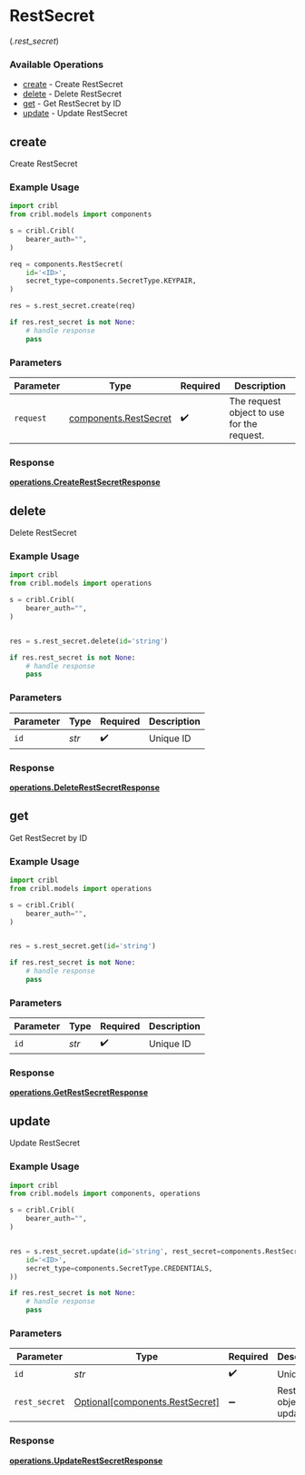 # RestSecret
(*.rest_secret*)

### Available Operations

* [create](#create) - Create RestSecret
* [delete](#delete) - Delete RestSecret
* [get](#get) - Get RestSecret by ID
* [update](#update) - Update RestSecret

## create

Create RestSecret

### Example Usage

```python
import cribl
from cribl.models import components

s = cribl.Cribl(
    bearer_auth="",
)

req = components.RestSecret(
    id='<ID>',
    secret_type=components.SecretType.KEYPAIR,
)

res = s.rest_secret.create(req)

if res.rest_secret is not None:
    # handle response
    pass
```

### Parameters

| Parameter                                                  | Type                                                       | Required                                                   | Description                                                |
| ---------------------------------------------------------- | ---------------------------------------------------------- | ---------------------------------------------------------- | ---------------------------------------------------------- |
| `request`                                                  | [components.RestSecret](../../models/shared/restsecret.md) | :heavy_check_mark:                                         | The request object to use for the request.                 |


### Response

**[operations.CreateRestSecretResponse](../../models/operations/createrestsecretresponse.md)**


## delete

Delete RestSecret

### Example Usage

```python
import cribl
from cribl.models import operations

s = cribl.Cribl(
    bearer_auth="",
)


res = s.rest_secret.delete(id='string')

if res.rest_secret is not None:
    # handle response
    pass
```

### Parameters

| Parameter          | Type               | Required           | Description        |
| ------------------ | ------------------ | ------------------ | ------------------ |
| `id`               | *str*              | :heavy_check_mark: | Unique ID          |


### Response

**[operations.DeleteRestSecretResponse](../../models/operations/deleterestsecretresponse.md)**


## get

Get RestSecret by ID

### Example Usage

```python
import cribl
from cribl.models import operations

s = cribl.Cribl(
    bearer_auth="",
)


res = s.rest_secret.get(id='string')

if res.rest_secret is not None:
    # handle response
    pass
```

### Parameters

| Parameter          | Type               | Required           | Description        |
| ------------------ | ------------------ | ------------------ | ------------------ |
| `id`               | *str*              | :heavy_check_mark: | Unique ID          |


### Response

**[operations.GetRestSecretResponse](../../models/operations/getrestsecretresponse.md)**


## update

Update RestSecret

### Example Usage

```python
import cribl
from cribl.models import components, operations

s = cribl.Cribl(
    bearer_auth="",
)


res = s.rest_secret.update(id='string', rest_secret=components.RestSecret(
    id='<ID>',
    secret_type=components.SecretType.CREDENTIALS,
))

if res.rest_secret is not None:
    # handle response
    pass
```

### Parameters

| Parameter                                                            | Type                                                                 | Required                                                             | Description                                                          |
| -------------------------------------------------------------------- | -------------------------------------------------------------------- | -------------------------------------------------------------------- | -------------------------------------------------------------------- |
| `id`                                                                 | *str*                                                                | :heavy_check_mark:                                                   | Unique ID                                                            |
| `rest_secret`                                                        | [Optional[components.RestSecret]](../../models/shared/restsecret.md) | :heavy_minus_sign:                                                   | RestSecret object to be updated                                      |


### Response

**[operations.UpdateRestSecretResponse](../../models/operations/updaterestsecretresponse.md)**

